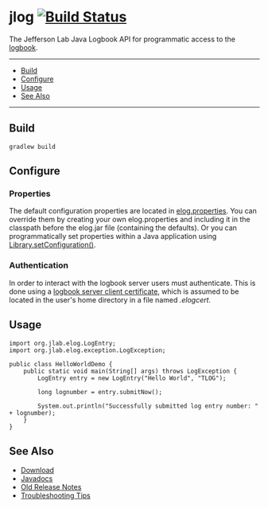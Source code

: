 # jlog [![Build Status](https://travis-ci.com/JeffersonLab/jlog.svg?branch=master)](https://travis-ci.com/JeffersonLab/jlog)
The Jefferson Lab Java Logbook API for programmatic access to the [logbook](https://logbooks.jlab.org/).

---
   - [Build](https://github.com/JeffersonLab/jlog#build)
   - [Configure](https://github.com/JeffersonLab/jlog#configure)
   - [Usage](https://github.com/JeffersonLab/jlog#usage)
   - [See Also](https://github.com/JeffersonLab/jlog#see-also)
---

## Build
```
gradlew build
```
## Configure

### Properties
The default configuration properties are located in [elog.properties](https://github.com/JeffersonLab/jlog/blob/master/src/main/resources/elog.properties).   You can override them by creating your own elog.properties and including it in the classpath before the elog.jar file (containing the defaults).   Or you can programmatically set properties within a Java application using [Library.setConfiguration()](https://github.com/JeffersonLab/jlog/blob/master/src/main/java/org/jlab/elog/Library.java#L58).

### Authentication
In order to interact with the logbook server users must authenticate.  This is done using a [logbook server client certificate](https://logbooks.jlab.org/content/api-authentication), which is assumed to be located in the user's home directory in a file named _.elogcert_.

## Usage
```
import org.jlab.elog.LogEntry;
import org.jlab.elog.exception.LogException;

public class HelloWorldDemo {
    public static void main(String[] args) throws LogException {
        LogEntry entry = new LogEntry("Hello World", "TLOG");
        
        long lognumber = entry.submitNow();
        
        System.out.println("Successfully submitted log entry number: " + lognumber);
    }
}
```

## See Also
   - [Download](https://github.com/JeffersonLab/jlog/releases)
   - [Javadocs](https://jeffersonlab.github.io/jlog/)
   - [Old Release Notes](https://jeffersonlab.github.io/jlog/release-notes.html)
   - [Troubleshooting Tips](https://github.com/JeffersonLab/jlog/wiki/Troubleshooting)
